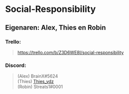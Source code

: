 # Social-Responsibility

## Eigenaren: Alex, Thies en Robin

### Trello: 
> https://trello.com/b/Z3D6WE8I/social-responsibility

### Discord: 
> (Alex)  BrainX#5624 <br>
> (Thies) <a href="https://discord.com/channels/@me">Thies_vdz</a> <br>
> (Robin) Streats1#0001 <br>
